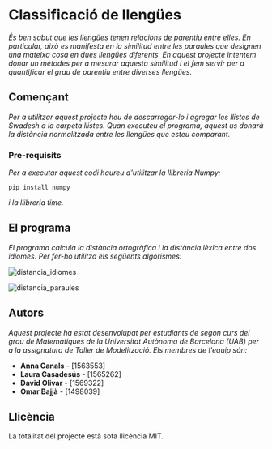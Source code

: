 # Classificació de llengües

_És ben sabut que les llengües tenen relacions de parentiu entre elles. En particular, això es manifesta en la similitud entre les paraules que designen una mateixa cosa en dues llengües diferents. En aquest projecte intentem donar un mètodes per a mesurar aquesta similitud i el fem servir per a quantificar el grau de parentiu entre diverses llengües._

## Començant

_Per a utilitzar aquest projecte heu de descarregar-lo i agregar les llistes de Swadesh a la carpeta llistes. Quan executeu el programa, aquest us donarà la distància normalitzada entre les llengües que esteu comparant._


### Pre-requisits

_Per a executar aquest codi haureu d'utilitzar la llibreria Numpy:_

```
pip install numpy
```
_i la llibreria time._

## El programa

_El programa calcula la distància ortogràfica i la distància lèxica entre dos idiomes. Per fer-ho utilitza els següents algorismes:_


![distancia_idiomes](https://user-images.githubusercontent.com/84815052/120990428-d3e9fa80-c780-11eb-825f-6c2f2dbc7983.png)

![distancia_paraules](https://user-images.githubusercontent.com/84815052/120990804-3d6a0900-c781-11eb-95a3-e316c5f355b7.png)

## Autors

_Aquest projecte ha estat desenvolupat per estudiants de segon curs del grau de Matemàtiques de la Universitat Autònoma de Barcelona (UAB) per a la assignatura de Taller de Modelització. Els membres de l'equip són:_

* **Anna Canals** - [1563553]
* **Laura Casadesús** - [1565262]
* **David Olivar**  - [1569322]
* **Omar Bajjà**  - [1498039]

## Llicència

La totalitat del projecte està sota llicència MIT.

